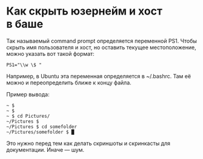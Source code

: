 # Как скрыть юзернейм и&nbsp;хост в&nbsp;баше

Так называемый command prompt определяется переменной PS1.
Чтобы скрыть имя пользователя и&nbsp;хост, но&nbsp;оставить текущее местоположение,
можно указать вот такой формат:

    PS1="\\w \$ "

Например, в Ubuntu эта переменная определяется в ~/.bashrc.
Там её можно и&nbsp;переопределить ближе к&nbsp;концу файла.

Пример вывода:

```
~ $
~ $
~ $ cd Pictures/
~/Pictures $
~/Pictures $ cd somefolder
~/Pictures/somefolder $ █
```

Это нужно перед тем как делать скриншоты
и&nbsp;скринкасты для документации.
Иначе&nbsp;— шум.
